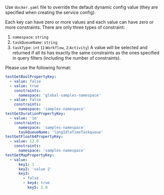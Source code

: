 Use `docker.yaml` file to override the default dynamic config value (they are specified
when creating the service config).

Each key can have zero or more values and each value can have zero or more
constraints. There are only three types of constraint:

1. `namespace`: `string`
2. `taskQueueName`: `string`
3. `taskType`: `int` (`1`:`Workflow`, `2`:`Activity`)
   A value will be selected and returned if all its has exactly the same constraints
   as the ones specified in query filters (including the number of constraints).

Please use the following format:

```yaml
testGetBoolPropertyKey:
  - value: false
  - value: true
    constraints:
      namespace: 'global-samples-namespace'
  - value: false
    constraints:
      namespace: 'samples-namespace'
testGetDurationPropertyKey:
  - value: '1m'
    constraints:
      namespace: 'samples-namespace'
      taskQueueName: 'longIdleTimeTaskqueue'
testGetFloat64PropertyKey:
  - value: 12.0
    constraints:
      namespace: 'samples-namespace'
testGetMapPropertyKey:
  - value:
      key1: 1
      key2: 'value 2'
      key3:
        - false
        - key4: true
          key5: 2.0
```
